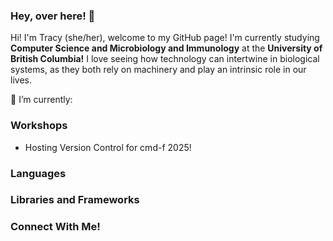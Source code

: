 ### Hey, over here! 👋

<!--
**tracy-l-a/tracy-l-a** is a ✨ _special_ ✨ repository because its `README.md` (this file) appears on your GitHub profile.

Here are some ideas to get you started:

- 🔭 I’m currently working on ...
- 🌱 I’m currently learning ...
- 👯 I’m looking to collaborate on ...
- 🤔 I’m looking for help with ...
- 💬 Ask me about ...
- 📫 How to reach me: ...
- 😄 Pronouns: ...
- ⚡ Fun fact: ...
-->

Hi! I'm Tracy (she/her), welcome to my GitHub page! I'm currently studying **Computer Science and Microbiology and Immunology** at the **University of British Columbia!** I love seeing how  technology can intertwine in biological systems, as they both rely on machinery and play an intrinsic role in our lives. 

📖 I’m currently:
###  Workshops
- Hosting Version Control for cmd-f 2025!

### Languages

### Libraries and Frameworks

### Connect With Me!


